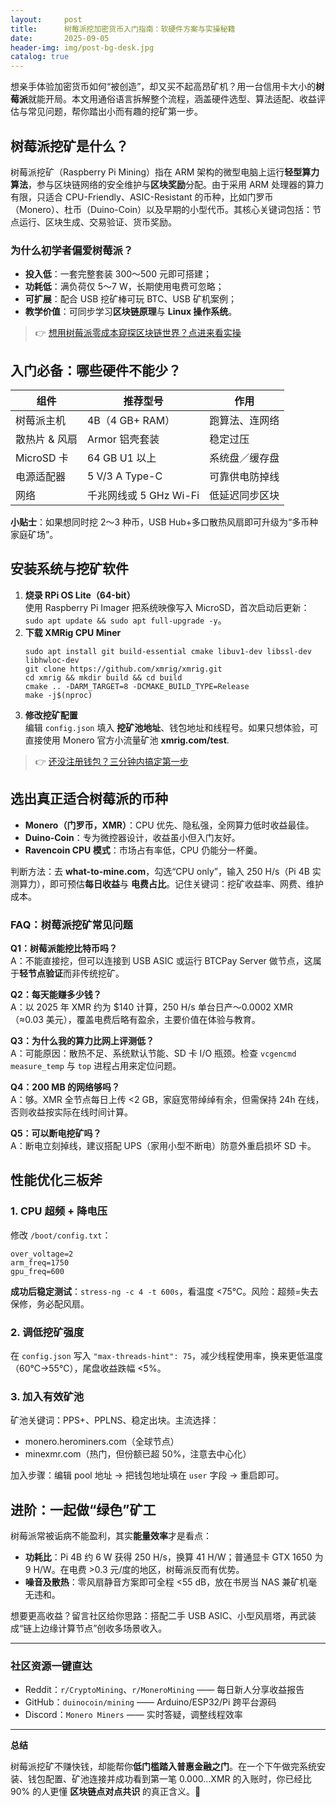 ```yaml
---
layout:     post
title:      树莓派挖加密货币入门指南：软硬件方案与实操秘籍
date:       2025-09-05
header-img: img/post-bg-desk.jpg
catalog: true
---
```


想亲手体验加密货币如何“被创造”，却又买不起高昂矿机？用一台信用卡大小的**树莓派**就能开局。本文用通俗语言拆解整个流程，涵盖硬件选型、算法适配、收益评估与常见问题，帮你踏出小而有趣的挖矿第一步。

## 树莓派挖矿是什么？

树莓派挖矿（Raspberry Pi Mining）指在 ARM 架构的微型电脑上运行**轻型算力算法**，参与区块链网络的安全维护与**区块奖励**分配。由于采用 ARM 处理器的算力有限，只适合 CPU-Friendly、ASIC-Resistant 的币种，比如门罗币（Monero）、杜币（Duino-Coin）以及早期的小型代币。其核心关键词包括：节点运行、区块生成、交易验证、货币奖励。

### 为什么初学者偏爱树莓派？

- **投入低**：一套完整套装 300～500 元即可搭建；
- **功耗低**：满负荷仅 5～7 W，长期使用电费可忽略；
- **可扩展**：配合 USB 挖矿棒可玩 BTC、USB 矿机案例；  
- **教学价值**：可同步学习**区块链原理**与 **Linux 操作系统**。

> 👉 [想用树莓派零成本窥探区块链世界？点进来看实操](https://okxdog.com/)

## 入门必备：哪些硬件不能少？

| 组件 | 推荐型号 | 作用 |
|---|---|---|
| 树莓派主机 | 4B（4 GB+ RAM） | 跑算法、连网络 |
| 散热片 & 风扇 | Armor 铝壳套装 | 稳定过压 |
| MicroSD 卡 | 64 GB U1 以上 | 系统盘／缓存盘 |
| 电源适配器 | 5 V/3 A Type-C | 可靠供电防掉线 |
| 网络 | 千兆网线或 5 GHz Wi-Fi | 低延迟同步区块 |

**小贴士**：如果想同时挖 2～3 种币，USB Hub+多口散热风扇即可升级为“多币种家庭矿场”。

## 安装系统与挖矿软件

1. **烧录 RPi OS Lite（64-bit）**  
   使用 Raspberry Pi Imager 把系统映像写入 MicroSD，首次启动后更新：`sudo apt update && sudo apt full-upgrade -y`。
2. **下载 XMRig CPU Miner**  
   ```
   sudo apt install git build-essential cmake libuv1-dev libssl-dev libhwloc-dev
   git clone https://github.com/xmrig/xmrig.git
   cd xmrig && mkdir build && cd build
   cmake .. -DARM_TARGET=8 -DCMAKE_BUILD_TYPE=Release
   make -j$(nproc)
   ```
3. **修改挖矿配置**  
   编辑 `config.json` 填入 **挖矿池地址**、钱包地址和线程号。如果只想体验，可直接使用 Monero 官方小流量矿池 **xmrig.com/test**.

> 👉 [还没注册钱包？三分钟内搞定第一步](https://okxdog.com/)

## 选出**真正适合树莓派**的币种

- **Monero（门罗币，XMR）**：CPU 优先、隐私强，全网算力低时收益最佳。
- **Duino-Coin**：专为微控器设计，收益虽小但入门友好。
- **Ravencoin CPU 模式**：市场占有率低，CPU 仍能分一杯羹。

判断方法：去 **what-to-mine.com**，勾选“CPU only”，输入 250 H/s（Pi 4B 实测算力），即可预估**每日收益**与 **电费占比**。记住关键词：挖矿收益率、网费、维护成本。

### FAQ：树莓派挖矿常见问题

**Q1：树莓派能挖比特币吗？**  
A：不能直接挖，但可以连接到 USB ASIC 或运行 BTCPay Server 做节点，这属于**轻节点验证**而非传统挖矿。

**Q2：每天能赚多少钱？**  
A：以 2025 年 XMR 约为 $140 计算，250 H/s 单台日产～0.0002 XMR（≈0.03 美元），覆盖电费后略有盈余，主要价值在体验与教育。

**Q3：为什么我的算力比网上评测低？**  
A：可能原因：散热不足、系统默认节能、SD 卡 I/O 瓶颈。检查 `vcgencmd measure_temp` 与 `top` 进程占用来定位问题。

**Q4：200 MB 的网络够吗？**  
A：够。XMR 全节点每日上传 <2 GB，家庭宽带绰绰有余，但需保持 24h 在线，否则收益按实际在线时间计算。

**Q5：可以断电挖矿吗？**  
A：断电立刻掉线，建议搭配 UPS（家用小型不断电）防意外重启损坏 SD 卡。

## 性能优化三板斧

### 1. CPU 超频 + 降电压

修改 `/boot/config.txt`：
```
over_voltage=2
arm_freq=1750
gpu_freq=600
```
**成功后稳定测试**：`stress-ng -c 4 -t 600s`，看温度 <75℃。风险：超频=失去保修，务必配风扇。

### 2. 调低挖矿强度

在 `config.json` 写入 `"max-threads-hint": 75`，减少线程使用率，换来更低温度（60℃→55℃），尾盘收益跌幅 <5%。

### 3. 加入有效矿池

矿池关键词：PPS+、PPLNS、稳定出块。主流选择：

- monero.herominers.com（全球节点）
- minexmr.com（热门，但份额已超 50%，注意去中心化）

加入步骤：编辑 pool 地址 → 把钱包地址填在 `user` 字段 → 重启即可。

## 进阶：一起做“绿色”矿工

树莓派常被诟病不能盈利，其实**能量效率**才是看点：  

- **功耗比**：Pi 4B 约 6 W 获得 250 H/s，换算 41 H/W；普通显卡 GTX 1650 为 9 H/W。在电费 >0.3 元/度的地区，树莓派反而有优势。
- **噪音及散热**：零风扇静音方案即可全程 <55 dB，放在书房当 NAS 兼矿机毫无违和。

想要更高收益？留言社区给你思路：搭配二手 USB ASIC、小型风扇塔，再武装成“链上边缘计算节点”创收多场景收入。

---

### 社区资源一键直达

- Reddit：`r/CryptoMining`、`r/MoneroMining` —— 每日新人分享收益报告  
- GitHub：`duinocoin/mining` —— Arduino/ESP32/Pi 跨平台源码  
- Discord：`Monero Miners` —— 实时答疑，调整线程效率

---

**总结**

树莓派挖矿不赚快钱，却能帮你**低门槛踏入普惠金融之门**。在一个下午做完系统安装、钱包配置、矿池连接并成功看到第一笔 0.000...XMR 的入账时，你已经比 90% 的人更懂 **区块链点对点共识** 的真正含义。🎉
